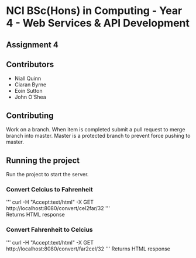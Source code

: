 # NCI BSc(Hons) in Computing - Year 4 - Web Services & API Development

## Assignment 4

## Contributors
  - Niall Quinn
  - Ciaran Byrne
  - Eoin Sutton
  - John O'Shea

## Contributing
Work on a branch. When item is completed submit a pull request to merge branch into master. Master is a protected branch to prevent force pushing to master.  

## Running the project  
Run the project to start the server.  

### Convert Celcius to Fahrenheit  

'''
curl -H "Accept:text/html" -X GET http://localhost:8080/convert/cel2far/32
'''  
Returns HTML response

### Convert Fahrenheit to Celcius  

'''
curl -H "Accept:text/html" -X GET http://localhost:8080/convert/far2cel/32
'''
Returns HTML response  

